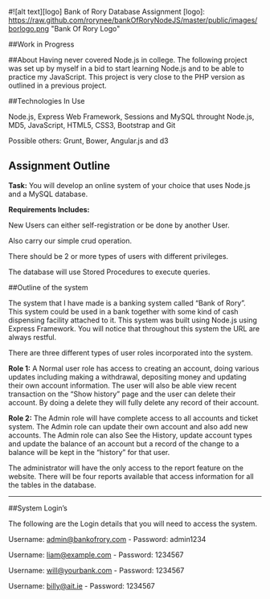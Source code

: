 #![alt text][logo] Bank of Rory Database Assignment
 [logo]: https://raw.github.com/rorynee/bankOfRoryNodeJS/master/public/images/borlogo.png  "Bank Of Rory Logo"

##Work in Progress

##About
Having never covered Node.js in college. The following project was set up by myself in a bid to start learning Node.js and to be able to practice my JavaScript. This project is very close to the PHP version as outlined in a previous project.

##Technologies In Use

Node.js, Express Web Framework, Sessions and MySQL throught Node.js, MD5, JavaScript, HTML5, CSS3, Bootstrap and Git

Possible others: Grunt, Bower, Angular.js and d3 

## Assignment Outline

**Task:** You will develop an online system of your choice that uses Node.js and a MySQL database.

**Requirements Includes:**

New Users can either self-registration or be done by another User.

Also carry our simple crud operation.

There should be 2 or more types of users with different privileges.

The database will use Stored Procedures to execute queries.


##Outline of the system

The system that I have made is a banking system called “Bank of Rory”. This system could be used in a bank together with some kind of cash dispensing facility attached to it.
This system was built using Node.js using Express Framework. You will notice that throughout this system the URL are always restful.  


There are three different types of user roles incorporated into the system.

**Role 1:** A Normal user role has access to creating an account, doing various updates including making a withdrawal, depositing money and updating their own account information. The user will also be able view recent transaction on the “Show history” page and the user can delete their account. By doing a delete they will fully delete any record of their account. 


**Role 2:** The Admin role will have complete access to all accounts and ticket system. The Admin role can update their own account and also add new accounts. The Admin role can also See the History, update account types and update the balance of an account but a record of the change to a balance will be kept in the “history” for that user.  

The administrator will have the only access to the report feature on the website. There will be four reports available that access information for all the tables in the database.  

***


##System Login’s

The following are the Login details that you will need to access the system.

Username: admin@bankofrory.com - Password: admin1234

Username: liam@example.com - Password: 1234567

Username: will@yourbank.com - Password: 1234567

Username: billy@ait.ie - Password: 1234567


